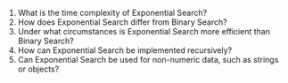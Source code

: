 

1. What is the time complexity of Exponential Search?
2. How does Exponential Search differ from Binary Search?
3. Under what circumstances is Exponential Search more efficient than Binary Search?
4. How can Exponential Search be implemented recursively?
5. Can Exponential Search be used for non-numeric data, such as strings or objects?